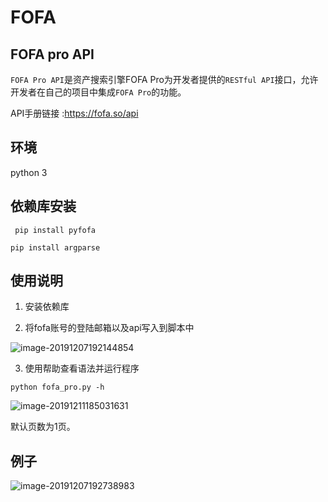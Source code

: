 # FOFA

## FOFA pro API

`FOFA Pro API`是资产搜索引擎FOFA Pro为开发者提供的`RESTful API`接口，允许开发者在自己的项目中集成`FOFA Pro`的功能。

API手册链接 :https://fofa.so/api

## 环境

python 3

## 依赖库安装

` pip install pyfofa`

`pip install argparse`

## 使用说明

1. 安装依赖库

2. 将fofa账号的登陆邮箱以及api写入到脚本中

![image-20191207192144854](C:\Users\95830\AppData\Roaming\Typora\typora-user-images\image-20191207192144854.png)

3. 使用帮助查看语法并运行程序

`python fofa_pro.py -h`

![image-20191211185031631](C:\Users\95830\AppData\Roaming\Typora\typora-user-images\image-20191211185031631.png)

默认页数为1页。

## 例子

![image-20191207192738983](C:\Users\95830\AppData\Roaming\Typora\typora-user-images\image-20191207192738983.png)



